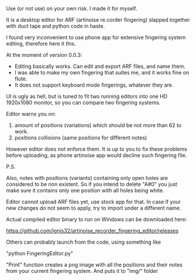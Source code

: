 Use (or not use) on your own risk. I made it for myself.

It is a desktop editor for  ARF (artinoise re.corder fingering) slapped together with duct tape and python code in haste.

I found very inconvenient to use phone app for extensive fingering system editing, therefore here it this.


At the moment of version 0.0.3:


* Editing basically works. Can edit and export ARF files, and name them.
* I was able to make my own fingering that suites me, and it works fine on flute.
* It does not support keyboard mode fingerings, whatever they are.


UI is ugly as hell, but is tuned to fit  two running editors into one HD 1920x1080 monitor, so you can compare two fingering systems.
 
Editor warns  you on:

1) amount of positions (variations)   which should be not more than 62 to work.
2) positions collisions (same positions for different notes) 

However editor does not enforce them.
It is up to you to fix these problems before uploading, as phone artinoise app would decline such fingering file.

P.S. 

Also, notes with positions (variants) containing only open holes are considered to be non existent.
So if you intend to delete "A#0" you just make sure it contains only one position with all holes being white.


Editor cannot upload ARF files yet, use stock app for that. 
In case if your new changes do not seem to apply, try to import under a different name.




Actual compiled editor binary to run on Windows can be downloaded here:

https://github.com/ignis32/artinoise_recorder_fingering_editor/releases


Others can probably launch from the code, using something like 

"python FingeringEditor.py"



"Print" function creates a png image with all the positions and their notes from your current fingering system. And puts it to "img/" folder
